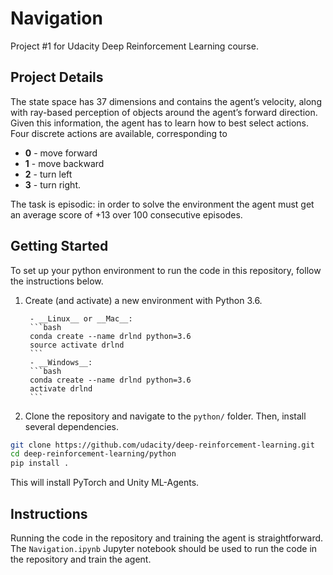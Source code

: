 # Navigation
Project #1 for Udacity Deep Reinforcement Learning course.

## Project Details

The state space has 37 dimensions and contains the agent’s velocity, along with ray-based perception of objects around the agent’s forward direction. Given this information, the agent has to learn how to best select actions. Four discrete actions are available, corresponding to
- **0** - move forward
- **1** - move backward
- **2** - turn left
- **3** - turn right.

The task is episodic: in order to solve the environment the agent must get an average score of +13 over 100 consecutive episodes.

## Getting Started
To set up your python environment to run the code in this repository, follow the instructions below.

1. Create (and activate) a new environment with Python 3.6.

        - __Linux__ or __Mac__:
        ```bash
        conda create --name drlnd python=3.6
        source activate drlnd
        ```
        - __Windows__:
        ```bash
        conda create --name drlnd python=3.6
        activate drlnd
        ```

2. Clone the repository and navigate to the `python/` folder.  Then, install several dependencies.
```bash
git clone https://github.com/udacity/deep-reinforcement-learning.git
cd deep-reinforcement-learning/python
pip install .
```

This will install PyTorch and Unity ML-Agents.

## Instructions
Running the code in the repository and training the agent is straightforward. The `Navigation.ipynb` Jupyter notebook should be used to run the code in the repository and train the agent.
